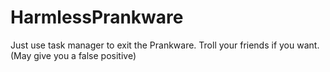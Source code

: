 # HarmlessPrankware
Just use task manager to exit the Prankware. Troll your friends if you want.
(May give you a false positive)
